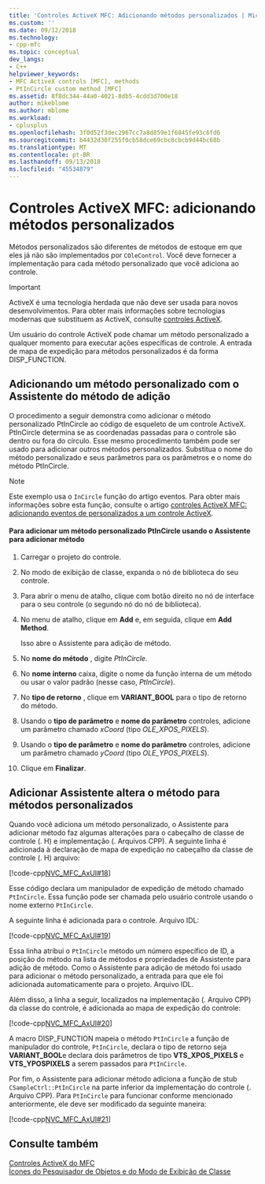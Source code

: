 ```yaml
---
title: 'Controles ActiveX MFC: Adicionando métodos personalizados | Microsoft Docs'
ms.custom: ''
ms.date: 09/12/2018
ms.technology:
- cpp-mfc
ms.topic: conceptual
dev_langs:
- C++
helpviewer_keywords:
- MFC ActiveX controls [MFC], methods
- PtInCircle custom method [MFC]
ms.assetid: 8f8dc344-44a0-4021-8db5-4cdd3d700e18
author: mikeblome
ms.author: mblome
ms.workload:
- cplusplus
ms.openlocfilehash: 3f0d52f3dec2967cc7a8d859e1f6845fe93c6fd6
ms.sourcegitcommit: b4432d30f255f0cb58dce69cbc8cbcb9d44bc68b
ms.translationtype: MT
ms.contentlocale: pt-BR
ms.lasthandoff: 09/13/2018
ms.locfileid: "45534879"
---
```

# <a name="mfc-activex-controls-adding-custom-methods"></a>Controles ActiveX MFC: adicionando métodos personalizados
Métodos personalizados são diferentes de métodos de estoque em que eles já não são implementados por `COleControl`. Você deve fornecer a implementação para cada método personalizado que você adiciona ao controle.

>[!IMPORTANT]
> ActiveX é uma tecnologia herdada que não deve ser usada para novos desenvolvimentos. Para obter mais informações sobre tecnologias modernas que substituem as ActiveX, consulte [controles ActiveX](activex-controls.md).  
  
 Um usuário do controle ActiveX pode chamar um método personalizado a qualquer momento para executar ações específicas de controle. A entrada de mapa de expedição para métodos personalizados é da forma DISP_FUNCTION.  
  
##  <a name="_core_adding_a_custom_method_with_classwizard"></a> Adicionando um método personalizado com o Assistente do método de adição  
 O procedimento a seguir demonstra como adicionar o método personalizado PtInCircle ao código de esqueleto de um controle ActiveX. PtInCircle determina se as coordenadas passadas para o controle são dentro ou fora do círculo. Esse mesmo procedimento também pode ser usado para adicionar outros métodos personalizados. Substitua o nome do método personalizado e seus parâmetros para os parâmetros e o nome do método PtInCircle.  
  
> [!NOTE]
>  Este exemplo usa o `InCircle` função do artigo eventos. Para obter mais informações sobre esta função, consulte o artigo [controles ActiveX MFC: adicionando eventos de personalizados a um controle ActiveX](../mfc/mfc-activex-controls-adding-custom-events.md).  
  
#### <a name="to-add-the-ptincircle-custom-method-using-the-add-method-wizard"></a>Para adicionar um método personalizado PtInCircle usando o Assistente para adicionar método  
  
1.  Carregar o projeto do controle.  
  
2.  No modo de exibição de classe, expanda o nó de biblioteca do seu controle.  
  
3.  Para abrir o menu de atalho, clique com botão direito no nó de interface para o seu controle (o segundo nó do nó de biblioteca).  
  
4.  No menu de atalho, clique em **Add** e, em seguida, clique em **Add Method**.  
  
     Isso abre o Assistente para adição de método.  
  
5.  No **nome do método** , digite *PtInCircle*.  
  
6.  No **nome interno** caixa, digite o nome da função interna de um método ou usar o valor padrão (nesse caso, *PtInCircle*).  
  
7.  No **tipo de retorno** , clique em **VARIANT_BOOL** para o tipo de retorno do método.  
  
8.  Usando o **tipo de parâmetro** e **nome do parâmetro** controles, adicione um parâmetro chamado *xCoord* (tipo *OLE_XPOS_PIXELS*).  
  
9. Usando o **tipo de parâmetro** e **nome do parâmetro** controles, adicione um parâmetro chamado *yCoord* (tipo *OLE_YPOS_PIXELS*).  
  
10. Clique em **Finalizar**.  
  
##  <a name="_core_classwizard_changes_for_custom_methods"></a> Adicionar Assistente altera o método para métodos personalizados  
 Quando você adiciona um método personalizado, o Assistente para adicionar método faz algumas alterações para o cabeçalho de classe de controle (. H) e implementação (. Arquivos CPP). A seguinte linha é adicionada à declaração de mapa de expedição no cabeçalho da classe de controle (. H) arquivo:  
  
 [!code-cpp[NVC_MFC_AxUI#18](../mfc/codesnippet/cpp/mfc-activex-controls-adding-custom-methods_1.h)]  
  
 Esse código declara um manipulador de expedição de método chamado `PtInCircle`. Essa função pode ser chamada pelo usuário controle usando o nome externo `PtInCircle`.  
  
 A seguinte linha é adicionada para o controle. Arquivo IDL:  
  
 [!code-cpp[NVC_MFC_AxUI#19](../mfc/codesnippet/cpp/mfc-activex-controls-adding-custom-methods_2.idl)]  
  
 Essa linha atribui o `PtInCircle` método um número específico de ID, a posição do método na lista de métodos e propriedades de Assistente para adição de método. Como o Assistente para adição de método foi usado para adicionar o método personalizado, a entrada para que ele foi adicionada automaticamente para o projeto. Arquivo IDL.  
  
 Além disso, a linha a seguir, localizados na implementação (. Arquivo CPP) da classe do controle, é adicionada ao mapa de expedição do controle:  
  
 [!code-cpp[NVC_MFC_AxUI#20](../mfc/codesnippet/cpp/mfc-activex-controls-adding-custom-methods_3.cpp)]  
  
 A macro DISP_FUNCTION mapeia o método `PtInCircle` a função de manipulador do controle, `PtInCircle`, declara o tipo de retorno seja **VARIANT_BOOL**e declara dois parâmetros de tipo **VTS_XPOS_PIXELS** e **VTS_YPOSPIXELS** a serem passados para `PtInCircle`.  
  
 Por fim, o Assistente para adicionar método adiciona a função de stub `CSampleCtrl::PtInCircle` na parte inferior da implementação do controle (. Arquivo CPP). Para `PtInCircle` para funcionar conforme mencionado anteriormente, ele deve ser modificado da seguinte maneira:  
  
 [!code-cpp[NVC_MFC_AxUI#21](../mfc/codesnippet/cpp/mfc-activex-controls-adding-custom-methods_4.cpp)]  
  
## <a name="see-also"></a>Consulte também  
 [Controles ActiveX do MFC](../mfc/mfc-activex-controls.md)   
 [Ícones do Pesquisador de Objetos e do Modo de Exibição de Classe](/visualstudio/ide/class-view-and-object-browser-icons)

